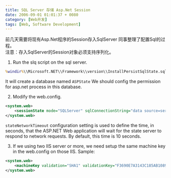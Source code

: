 ```yaml
---
title: SQL Server 存储 Asp.Net Session
date: 2006-09-01 01:01:37 + 0080
category: [Web开发]
tags: [Web, Software Development]
---
```


前几天需要将现有Asp.Net程序的Session存入SqlServer 同事整理了配置Sql的过程。  
注意：存入SqlServer的Session对象必须支持序列化。  

1) Run the slq script on the sql server.
```bat
%windir%\\Microsoft.NET\\Framework\\version\\InstallPersistSqlState.sql
```
It will create a database named `ASPState` We should config the permission for asp.net process in this database.  

2) Modify the web.config.
```xml
<system.web>  
    <sessionState mode="SQLServer" sqlConnectionString="data source=servername;user id=uid;password=pwd" cookieless="false" timeout="30" stateNetworkTimeout="20"/>  
</system.web>  
```
 `stateNetworkTimeout` configuration setting is used to define the time, in seconds, that the ASP.NET Web application will wait for the state server to respond to network requests. By default, this time is 10 seconds. 

3) If we using two IIS server or more, we need setup the same machine key in the web.config on those IIS. Sample:
```xml
<system.web>  
    <machineKey validation="SHA1" validationKey="F3690E7A3143C185AB1089616A8B4D81FD55DD7A69EEAA3B32A6AE813ECEECD28DEA66A23BEE42193729BD48595EBAFE2C2E765BE77E006330BC3B1392D7C73F" />  
</system.web>  
```
